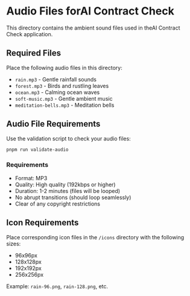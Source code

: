 # Audio Files forAI Contract Check

This directory contains the ambient sound files used in theAI Contract Check application.

## Required Files

Place the following audio files in this directory:

- `rain.mp3` - Gentle rainfall sounds
- `forest.mp3` - Birds and rustling leaves
- `ocean.mp3` - Calming ocean waves
- `soft-music.mp3` - Gentle ambient music
- `meditation-bells.mp3` - Meditation bells

## Audio File Requirements

Use the validation script to check your audio files:
```bash
pnpm run validate-audio
```

### Requirements

- Format: MP3
- Quality: High quality (192kbps or higher)
- Duration: 1-2 minutes (files will be looped)
- No abrupt transitions (should loop seamlessly)
- Clear of any copyright restrictions

## Icon Requirements

Place corresponding icon files in the `/icons` directory with the following sizes:
- 96x96px
- 128x128px
- 192x192px
- 256x256px

Example: `rain-96.png`, `rain-128.png`, etc.
